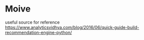 # Moive

useful source for reference
https://www.analyticsvidhya.com/blog/2016/06/quick-guide-build-recommendation-engine-python/
